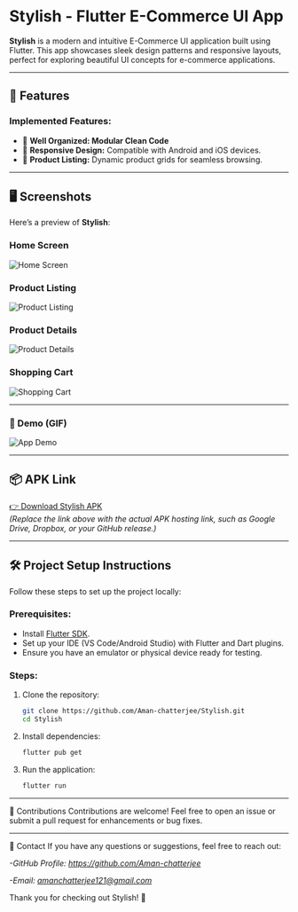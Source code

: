 # Stylish - Flutter E-Commerce UI App

**Stylish** is a modern and intuitive E-Commerce UI application built using Flutter. This app showcases sleek design patterns and responsive layouts, perfect for exploring beautiful UI concepts for e-commerce applications.

---

## 🚀 Features

### Implemented Features:
- 📖 **Well Organized: Modular Clean Code**
- 📱 **Responsive Design:** Compatible with Android and iOS devices.
- 🛒 **Product Listing:** Dynamic product grids for seamless browsing.
---

## 🖥️ Screenshots

Here’s a preview of **Stylish**:

### Home Screen
![Home Screen](./screenshots/home_screen.png)

### Product Listing
![Product Listing](./screenshots/product_listing.png)

### Product Details
![Product Details](./screenshots/product_details.png)

### Shopping Cart
![Shopping Cart](./screenshots/shopping_cart.png)

---

### 🎥 Demo (GIF)

![App Demo](./screenshots/demo.gif)

---

## 📦 APK Link

[👉 Download Stylish APK](#)  
*(Replace the link above with the actual APK hosting link, such as Google Drive, Dropbox, or your GitHub release.)*

---

## 🛠️ Project Setup Instructions

Follow these steps to set up the project locally:

### Prerequisites:
- Install [Flutter SDK](https://flutter.dev/docs/get-started/install).
- Set up your IDE (VS Code/Android Studio) with Flutter and Dart plugins.
- Ensure you have an emulator or physical device ready for testing.

### Steps:
1. Clone the repository:
   ```bash
   git clone https://github.com/Aman-chatterjee/Stylish.git
   cd Stylish
   ```
2. Install dependencies:
   ```bash
   flutter pub get
   ```

3. Run the application:
   ```bash
   flutter run
   ```

---

🤝 Contributions
Contributions are welcome! Feel free to open an issue or submit a pull request for enhancements or bug fixes.

---

📧 Contact
If you have any questions or suggestions, feel free to reach out:

*-GitHub Profile: https://github.com/Aman-chatterjee*

*-Email: amanchatterjee121@gmail.com*



Thank you for checking out Stylish! 🚀

